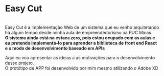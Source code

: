<h1> Easy Cut</h1><br>
Easy Cut é a implementação Web de um sistema que eu venho arquitetando há algum tempo desde minha aula de empreendedorismo na PUC Minas.<br>
<strong>O sistema ainda está na estaca zero, pois estou ocupado com as aulas e eu pretendo implementá-lo para aprender a biblioteca de front end React 
e o modo de desenvolvimento baseado em APIs</strong><br>

Aqui eu vou apresentar as ideias a as motivações para o desenvolvimento desse projeto.<br>
O protótipo de APP foi desenvolvido por mim mesmo atilizando o Adobe XD
